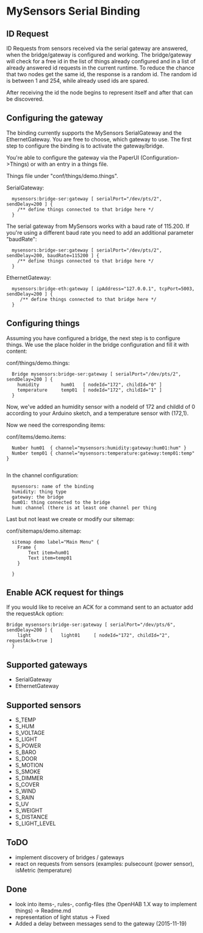 # MySensors Serial Binding

## ID Request

ID Requests from sensors received via the serial gateway are answered, when the bridge/gateway is configured and working. The bridge/gateway will check for a free id in the list of things already configured and in a list of already answered id requests in the current runtime. To reduce the chance that two nodes get the same id, the response is a random id. The random id is between 1 and 254, while already used ids are spared. 

After receiving the id the node begins to represent itself and after that can be discovered.

## Configuring the gateway

The binding currently supports the MySensors SerialGateway and the EthernetGateway. You are free to choose, which gateway to use. The first step to configure the binding is to activate the gateway/bridge. 

You're able to configure the gateway via the PaperUI (Configuration->Things) or with an entry in a things file.

Things file under "conf/things/demo.things".

SerialGateway:

```
  mysensors:bridge-ser:gateway [ serialPort="/dev/pts/2", sendDelay=200 ] {
    /** define things connected to that bridge here */
  }
```

The serial gateway from MySensors works with a baud rate of 115.200. If you're using a different baud rate you need to add an additional parameter "baudRate":

```
  mysensors:bridge-ser:gateway [ serialPort="/dev/pts/2", sendDelay=200, baudRate=115200 ] {
    /** define things connected to that bridge here */
  }
```

  
EthernetGateway:

```
  mysensors:bridge-eth:gateway [ ipAddress="127.0.0.1", tcpPort=5003, sendDelay=200 ] {
     /** define things connected to that bridge here */
  }
```
  
  
## Configuring things

Assuming you have configured a bridge, the next step is to configure things. We use the place holder in the bridge configuration and fill it with content:

conf/things/demo.things:

```
  Bridge mysensors:bridge-ser:gateway [ serialPort="/dev/pts/2", sendDelay=200 ] {
	humidity 		hum01 	[ nodeId="172", childId="0" ]
	temperature		temp01 	[ nodeId="172", childId="1" ]
  }
```
  
Now, we've added an humidity sensor with a nodeId of 172 and childId of 0 according to your Arduino sketch, and a temperature sensor with (172,1).

Now we need the corresponding items:

conf/items/demo.items:

```  
  Number hum01 	{ channel="mysensors:humidity:gateway:hum01:hum" }
  Number temp01	{ channel="mysensors:temperature:gateway:temp01:temp" }
  
```

In the channel configuration:

```
  mysensors: name of the binding
  humidity: thing type
  gateway: the bridge
  hum01: thing connected to the bridge
  hum: channel (there is at least one channel per thing
```
  
Last but not least we create or modify our sitemap:

conf/sitemaps/demo.sitemap:

```
  sitemap demo label="Main Menu" { 
	Frame { 
		Text item=hum01
		Text item=temp01 
	} 
	
  }
```

## Enable ACK request for things

If you would like to receive an ACK for a command sent to an actuator add the requestAck option:

```
Bridge mysensors:bridge-ser:gateway [ serialPort="/dev/pts/6", sendDelay=200 ] {
    light           light01     [ nodeId="172", childId="2", requestAck=true ]
  }
```


## Supported gateways

- SerialGateway
- EthernetGateway

## Supported sensors

- S_TEMP
- S_HUM
- S_VOLTAGE
- S_LIGHT
- S_POWER
- S_BARO
- S_DOOR
- S_MOTION
- S_SMOKE
- S_DIMMER
- S_COVER
- S_WIND
- S_RAIN
- S_UV
- S_WEIGHT
- S_DISTANCE
- S_LIGHT_LEVEL


## ToDO

- implement discovery of bridges / gateways
- react on requests from sensors (examples: pulsecount (power sensor), isMetric (temperature)

## Done

- look into items-, rules-, config-files (the OpenHAB 1.X way to implement things) -> Readme.md
- representation of light status -> Fixed
- Added a delay between messages send to the gateway (2015-11-19)
